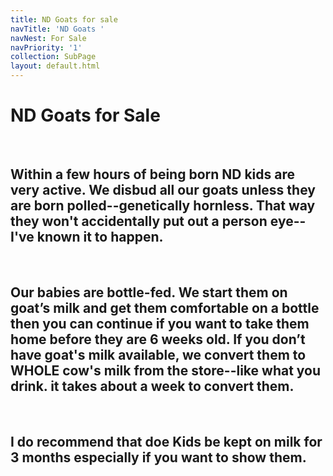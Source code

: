 ```yaml
---
title: ND Goats for sale
navTitle: 'ND Goats '
navNest: For Sale
navPriority: '1'
collection: SubPage
layout: default.html
---
```

# **ND Goats for Sale**

<br />

## Within a few hours of being born ND kids are very active. We disbud all our goats unless they are born polled--genetically hornless. That way they won't accidentally put out a person eye--I've known it to happen.

<br />

## Our babies are bottle-fed. We start them on goat’s milk and get them comfortable on a bottle then you can  continue if you want to take them home before they are 6 weeks old.  If you don’t have goat's milk available,  we convert them to WHOLE cow's milk from the store--like what you drink. it takes about a week to convert them. 

<br />

## I do recommend that doe Kids be kept on milk for 3 months especially if you want to show them.
